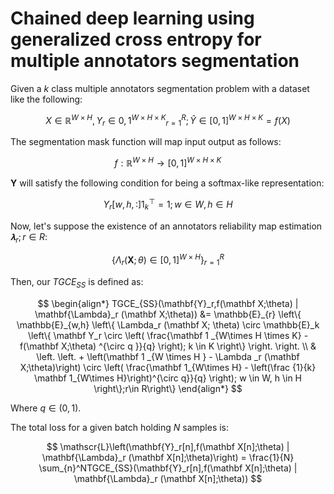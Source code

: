 # Chained deep learning using generalized cross entropy for multiple annotators segmentation

Given a $k$ class multiple annotators segmentation problem with a dataset like the following:

$$
X ∈ ℝ^{W × H}, { Y_r ∈ {0,1}^{W × H × K} }_{r=1}^R; Ŷ ∈ [0,1]^{W×H×K} = f(X)
$$

The segmentation mask function will map input output as follows:

$$
f: \mathbb{R}^{W\times H} \to [0,1]^{W\times H\times K}
$$

$\mathbf Y$ will satisfy the following condition for being a softmax-like representation:

$$
Y_r[w,h,:] 1^⊤_k = 1; w ∈ W, h ∈ H
$$

Now, let's suppose the existence of an annotators reliability map estimation $𝛌_r; r ∈ R$:

$$
\bigg\{ \Lambda_r (\mathbf X; \theta ) \in [0,1] ^{W\times H} \bigg\}_{r=1}^R
$$

Then, our $TGCE_{SS}$ is defined as:

$$
\begin{align*}
TGCE_{SS}(\mathbf{Y}_r,f(\mathbf X;\theta) | \mathbf{\Lambda}_r (\mathbf X;\theta)) &= \mathbb{E}_{r} \left\{ \mathbb{E}_{w,h} \left\{ \Lambda_r (\mathbf X; \theta) \circ \mathbb{E}_k \left\{    \mathbf Y_r \circ \left( \frac{\mathbf 1 _{W\times H \times K} - f(\mathbf X;\theta) ^{\circ q }}{q} \right); k \in K  \right\}  \right. \right. \\ 
& \left. \left. + \left(\mathbf 1 _{W \times H } - \Lambda _r (\mathbf X;\theta)\right) \circ \left(   \frac{\mathbf 1_{W\times H} - \left(\frac {1}{k} \mathbf 1_{W\times H}\right)^{\circ q}}{q} \right); w \in W, h \in H \right\};r\in R\right\}
\end{align*}
$$

Where $q \in (0,1)$.

The total loss for a given batch holding $N$ samples is:

$$
\mathscr{L}\left(\mathbf{Y}_r[n],f(\mathbf X[n];\theta) | \mathbf{\Lambda}_r (\mathbf X[n];\theta)\right)  = \frac{1}{N} \sum_{n}^NTGCE_{SS}(\mathbf{Y}_r[n],f(\mathbf X[n];\theta) | \mathbf{\Lambda}_r (\mathbf X[n];\theta))
$$
